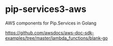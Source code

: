 # pip-services3-aws
AWS components for Pip.Services in Golang

https://github.com/awsdocs/aws-doc-sdk-examples/tree/master/lambda_functions/blank-go
